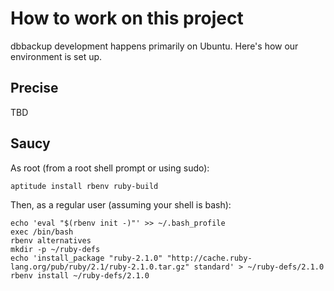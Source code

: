 How to work on this project
===========================

dbbackup development happens primarily on Ubuntu. Here's how our environment is
set up.

Precise
-------
TBD

Saucy
-----
As root (from a root shell prompt or using sudo):

    aptitude install rbenv ruby-build

Then, as a regular user (assuming your shell is bash):

    echo 'eval "$(rbenv init -)"' >> ~/.bash_profile
    exec /bin/bash
    rbenv alternatives
    mkdir -p ~/ruby-defs
    echo 'install_package "ruby-2.1.0" "http://cache.ruby-lang.org/pub/ruby/2.1/ruby-2.1.0.tar.gz" standard' > ~/ruby-defs/2.1.0
    rbenv install ~/ruby-defs/2.1.0

